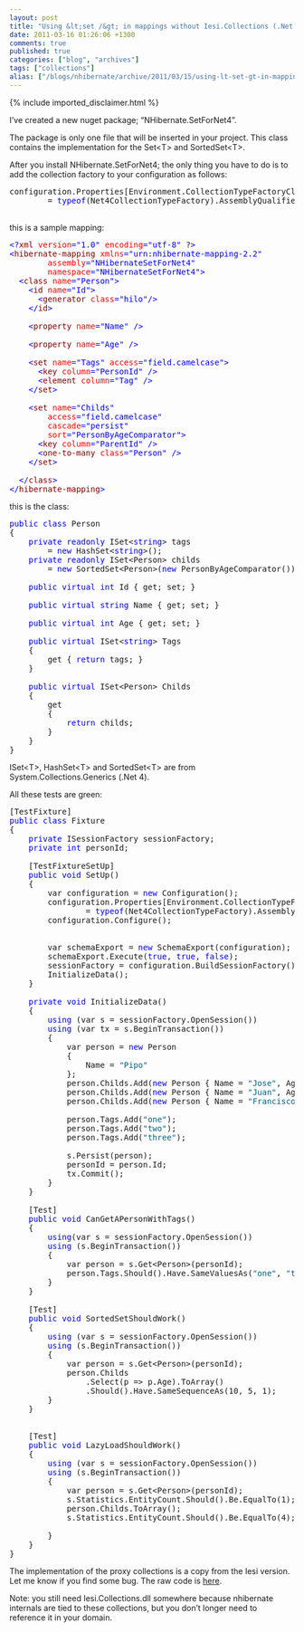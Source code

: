 ```yaml
---
layout: post
title: "Using &lt;set /&gt; in mappings without Iesi.Collections (.Net 4)"
date: 2011-03-16 01:26:06 +1300
comments: true
published: true
categories: ["blog", "archives"]
tags: ["collections"]
alias: ["/blogs/nhibernate/archive/2011/03/15/using-lt-set-gt-in-mappings-without-iesi-collections-net-4.aspx"]
---
```

<!-- more -->
{% include imported_disclaimer.html %}
<p>I’ve created a new nuget package; “NHibernate.SetForNet4”. </p>  <p>The package is only one file that will be inserted in your project. This class contains the implementation for the Set&lt;T&gt; and SortedSet&lt;T&gt;.</p>  <p>After you install NHibernate.SetForNet4; the only thing you have to do is to add the collection factory to your configuration as follows:</p>  <pre class="csharpcode">configuration.Properties[Environment.CollectionTypeFactoryClass] 
        = <span class="kwrd">typeof</span>(Net4CollectionTypeFactory).AssemblyQualifiedName; </pre>
<style type="text/css">




.csharpcode, .csharpcode pre
{
	font-size: small;
	color: black;
	font-family: consolas, "Courier New", courier, monospace;
	background-color: #ffffff;
	/*white-space: pre;*/
}
.csharpcode pre { margin: 0em; }
.csharpcode .rem { color: #008000; }
.csharpcode .kwrd { color: #0000ff; }
.csharpcode .str { color: #006080; }
.csharpcode .op { color: #0000c0; }
.csharpcode .preproc { color: #cc6633; }
.csharpcode .asp { background-color: #ffff00; }
.csharpcode .html { color: #800000; }
.csharpcode .attr { color: #ff0000; }
.csharpcode .alt 
{
	background-color: #f4f4f4;
	width: 100%;
	margin: 0em;
}
.csharpcode .lnum { color: #606060; }</style>

<br />this is a sample mapping: 

<pre class="csharpcode"><span class="kwrd">&lt;?</span><span class="html">xml</span> <span class="attr">version</span><span class="kwrd">=&quot;1.0&quot;</span> <span class="attr">encoding</span><span class="kwrd">=&quot;utf-8&quot;</span> ?<span class="kwrd">&gt;</span>
<span class="kwrd">&lt;</span><span class="html">hibernate-mapping</span> <span class="attr">xmlns</span><span class="kwrd">=&quot;urn:nhibernate-mapping-2.2&quot;</span>
        <span class="attr">assembly</span><span class="kwrd">=&quot;NHibernateSetForNet4&quot;</span>
        <span class="attr">namespace</span><span class="kwrd">=&quot;NHibernateSetForNet4&quot;</span><span class="kwrd">&gt;</span>
  <span class="kwrd">&lt;</span><span class="html">class</span> <span class="attr">name</span><span class="kwrd">=&quot;Person&quot;</span><span class="kwrd">&gt;</span>
    <span class="kwrd">&lt;</span><span class="html">id</span> <span class="attr">name</span><span class="kwrd">=&quot;Id&quot;</span><span class="kwrd">&gt;</span>
      <span class="kwrd">&lt;</span><span class="html">generator</span> <span class="attr">class</span><span class="kwrd">=&quot;hilo&quot;</span><span class="kwrd">/&gt;</span>
    <span class="kwrd">&lt;/</span><span class="html">id</span><span class="kwrd">&gt;</span>
    
    <span class="kwrd">&lt;</span><span class="html">property</span> <span class="attr">name</span><span class="kwrd">=&quot;Name&quot;</span> <span class="kwrd">/&gt;</span>
    
    <span class="kwrd">&lt;</span><span class="html">property</span> <span class="attr">name</span><span class="kwrd">=&quot;Age&quot;</span> <span class="kwrd">/&gt;</span>

    <span class="kwrd">&lt;</span><span class="html">set</span> <span class="attr">name</span><span class="kwrd">=&quot;Tags&quot;</span> <span class="attr">access</span><span class="kwrd">=&quot;field.camelcase&quot;</span><span class="kwrd">&gt;</span>
      <span class="kwrd">&lt;</span><span class="html">key</span> <span class="attr">column</span><span class="kwrd">=&quot;PersonId&quot;</span> <span class="kwrd">/&gt;</span>
      <span class="kwrd">&lt;</span><span class="html">element</span> <span class="attr">column</span><span class="kwrd">=&quot;Tag&quot;</span> <span class="kwrd">/&gt;</span>
    <span class="kwrd">&lt;/</span><span class="html">set</span><span class="kwrd">&gt;</span>

    <span class="kwrd">&lt;</span><span class="html">set</span> <span class="attr">name</span><span class="kwrd">=&quot;Childs&quot;</span> 
        <span class="attr">access</span><span class="kwrd">=&quot;field.camelcase&quot;</span> 
        <span class="attr">cascade</span><span class="kwrd">=&quot;persist&quot;</span> 
        <span class="attr">sort</span><span class="kwrd">=&quot;PersonByAgeComparator&quot;</span><span class="kwrd">&gt;</span>
      <span class="kwrd">&lt;</span><span class="html">key</span> <span class="attr">column</span><span class="kwrd">=&quot;ParentId&quot;</span> <span class="kwrd">/&gt;</span>
      <span class="kwrd">&lt;</span><span class="html">one-to-many</span> <span class="attr">class</span><span class="kwrd">=&quot;Person&quot;</span> <span class="kwrd">/&gt;</span>
    <span class="kwrd">&lt;/</span><span class="html">set</span><span class="kwrd">&gt;</span>

  <span class="kwrd">&lt;/</span><span class="html">class</span><span class="kwrd">&gt;</span>
<span class="kwrd">&lt;/</span><span class="html">hibernate-mapping</span><span class="kwrd">&gt;</span></pre>

<p>this is the class:</p>

<pre class="csharpcode"><span class="kwrd">public</span> <span class="kwrd">class</span> Person
{
    <span class="kwrd">private</span> <span class="kwrd">readonly</span> ISet&lt;<span class="kwrd">string</span>&gt; tags 
        = <span class="kwrd">new</span> HashSet&lt;<span class="kwrd">string</span>&gt;();
    <span class="kwrd">private</span> <span class="kwrd">readonly</span> ISet&lt;Person&gt; childs 
        = <span class="kwrd">new</span> SortedSet&lt;Person&gt;(<span class="kwrd">new</span> PersonByAgeComparator());

    <span class="kwrd">public</span> <span class="kwrd">virtual</span> <span class="kwrd">int</span> Id { get; set; }

    <span class="kwrd">public</span> <span class="kwrd">virtual</span> <span class="kwrd">string</span> Name { get; set; }

    <span class="kwrd">public</span> <span class="kwrd">virtual</span> <span class="kwrd">int</span> Age { get; set; }

    <span class="kwrd">public</span> <span class="kwrd">virtual</span> ISet&lt;<span class="kwrd">string</span>&gt; Tags
    {
        get { <span class="kwrd">return</span> tags; }
    }

    <span class="kwrd">public</span> <span class="kwrd">virtual</span> ISet&lt;Person&gt; Childs
    {
        get
        {
            <span class="kwrd">return</span> childs;
        }
    }
}</pre>

<p><style type="text/css">



.csharpcode, .csharpcode pre
{
	font-size: small;
	color: black;
	font-family: consolas, "Courier New", courier, monospace;
	background-color: #ffffff;
	/*white-space: pre;*/
}
.csharpcode pre { margin: 0em; }
.csharpcode .rem { color: #008000; }
.csharpcode .kwrd { color: #0000ff; }
.csharpcode .str { color: #006080; }
.csharpcode .op { color: #0000c0; }
.csharpcode .preproc { color: #cc6633; }
.csharpcode .asp { background-color: #ffff00; }
.csharpcode .html { color: #800000; }
.csharpcode .attr { color: #ff0000; }
.csharpcode .alt 
{
	background-color: #f4f4f4;
	width: 100%;
	margin: 0em;
}
.csharpcode .lnum { color: #606060; }</style></p>

<p>ISet&lt;T&gt;, HashSet&lt;T&gt; and SortedSet&lt;T&gt; are from System.Collections.Generics (.Net 4).</p>

<p>All these tests are green:</p>

<pre class="csharpcode">[TestFixture]
<span class="kwrd">public</span> <span class="kwrd">class</span> Fixture
{
    <span class="kwrd">private</span> ISessionFactory sessionFactory;
    <span class="kwrd">private</span> <span class="kwrd">int</span> personId;

    [TestFixtureSetUp]
    <span class="kwrd">public</span> <span class="kwrd">void</span> SetUp()
    {
        var configuration = <span class="kwrd">new</span> Configuration();
        configuration.Properties[Environment.CollectionTypeFactoryClass]
                = <span class="kwrd">typeof</span>(Net4CollectionTypeFactory).AssemblyQualifiedName;
        configuration.Configure();
        

        var schemaExport = <span class="kwrd">new</span> SchemaExport(configuration);
        schemaExport.Execute(<span class="kwrd">true</span>, <span class="kwrd">true</span>, <span class="kwrd">false</span>);
        sessionFactory = configuration.BuildSessionFactory();
        InitializeData();
    }

    <span class="kwrd">private</span> <span class="kwrd">void</span> InitializeData()
    {
        <span class="kwrd">using</span> (var s = sessionFactory.OpenSession())
        <span class="kwrd">using</span> (var tx = s.BeginTransaction())
        {
            var person = <span class="kwrd">new</span> Person
            {
                Name = <span class="str">&quot;Pipo&quot;</span>
            };
            person.Childs.Add(<span class="kwrd">new</span> Person { Name = <span class="str">&quot;Jose&quot;</span>, Age = 1 });
            person.Childs.Add(<span class="kwrd">new</span> Person { Name = <span class="str">&quot;Juan&quot;</span>, Age = 5 });
            person.Childs.Add(<span class="kwrd">new</span> Person { Name = <span class="str">&quot;Francisco&quot;</span>, Age = 10 });

            person.Tags.Add(<span class="str">&quot;one&quot;</span>);
            person.Tags.Add(<span class="str">&quot;two&quot;</span>);
            person.Tags.Add(<span class="str">&quot;three&quot;</span>);

            s.Persist(person);
            personId = person.Id;
            tx.Commit();
        }
    }

    [Test]
    <span class="kwrd">public</span> <span class="kwrd">void</span> CanGetAPersonWithTags()
    {
        <span class="kwrd">using</span>(var s = sessionFactory.OpenSession())
        <span class="kwrd">using</span> (s.BeginTransaction())
        {
            var person = s.Get&lt;Person&gt;(personId);
            person.Tags.Should().Have.SameValuesAs(<span class="str">&quot;one&quot;</span>, <span class="str">&quot;two&quot;</span>, <span class="str">&quot;three&quot;</span>);
        }
    }
    
    [Test]
    <span class="kwrd">public</span> <span class="kwrd">void</span> SortedSetShouldWork()
    {
        <span class="kwrd">using</span> (var s = sessionFactory.OpenSession())
        <span class="kwrd">using</span> (s.BeginTransaction())
        {
            var person = s.Get&lt;Person&gt;(personId);
            person.Childs
                .Select(p =&gt; p.Age).ToArray()
                .Should().Have.SameSequenceAs(10, 5, 1);
        }
    }


    [Test]
    <span class="kwrd">public</span> <span class="kwrd">void</span> LazyLoadShouldWork()
    {
        <span class="kwrd">using</span> (var s = sessionFactory.OpenSession())
        <span class="kwrd">using</span> (s.BeginTransaction())
        {
            var person = s.Get&lt;Person&gt;(personId);
            s.Statistics.EntityCount.Should().Be.EqualTo(1);
            person.Childs.ToArray();
            s.Statistics.EntityCount.Should().Be.EqualTo(4);

        }
    }
}</pre>

<p>The implementation of the proxy collections is a copy from the Iesi version. Let me know if you find some bug. The raw code is <a href="https://bitbucket.org/jfromaniello/nhibernate.setfornet4">here</a>.</p>

<p>Note: you still need Iesi.Collections.dll somewhere because nhibernate internals are tied to these collections, but you don’t longer need to reference it in your domain.</p>
